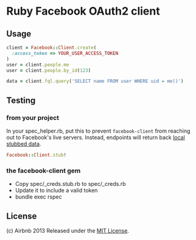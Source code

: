 # Ruby Facebook OAuth2 client


## Usage
```ruby
client = Facebook::Client.create(
  :access_token => YOUR_USER_ACCESS_TOKEN
)
user = client.people.me
user = client.people.by_id(123)

data = client.fql.query('SELECT name FROM user WHERE uid = me()')
```


## Testing

### from your project
In your spec_helper.rb, put this to prevent `facebook-client` from reaching out to Facebook's live servers. Instead, endpoints will return back [local stubbed data](lib/facebook-client/stub.rb).
```ruby
Facebook::Client.stub!
```

### the facebook-client gem
* Copy spec/_creds.stub.rb to spec/_creds.rb
* Update it to include a valid token
* bundle exec rspec


## License
(c) Airbnb 2013
Released under the [MIT License](http://www.opensource.org/licenses/MIT).
